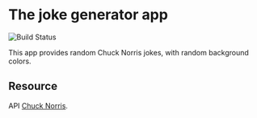 # The joke generator app

![Build Status](https://img.shields.io/badge/vs--code-version%201.70.1-yellowgreen)

This app provides random Chuck Norris jokes, with random background colors.

## Resource

API [Chuck Norris](https://api.chucknorris.io/).
